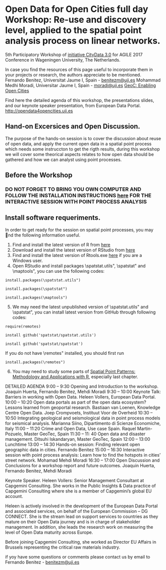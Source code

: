 # Open Data for Open Cities full day Workshop: Re-use and discovery level, applied to the spatial point analysis process on linear networks.

5th Participatory Workshop of [initiative CityData 3.0](http://opendata4opencities.uji.es) for AGILE 2017 Conference in  Wageningen University, The Netherlands.

In case you find the resources of this page useful to incorporate them in your projects or research, the authors appreciate to be mentioned. 
Fernando Benitez, Universitat Jaume I, Spain - benitezm@uji.es
Mohammad Medhi Moradi, Universitar Jaume I, Spain - moradi@uji.es
[GeoC: Enabling Open Cities](http://geo-c.eu/)

Find here the detailed agenda of this workshop, the presentations slides, and our keynote speaker presentation, from European Data Portal. http://opendata4opencities.uji.es

## Hand-on Excersices and Open Discussion. 
The purpose of the hands-on session is to cover the discussion about reuse of open data, and apply the current open data in a spatial point process which needs some instruccton to get the rigth results, during this workshop we will cover some theorical aspects relates to how open data should be gathered and how we can analyst using point processes.

## Before the Workshop

### DO NOT FORGET TO BRING YOU OWN COMPUTER AND FOLLOW THE INSTALLATION INSTRUCTIONS [here](https://github.com/GeoTecINIT/OpenData4OpenCities/blob/master/Installation%20Instruccions/Instuctions4SpatialPointProcessAnalysis.pdf) FOR THE INTERACTIVE SESSION WITH POINT PROCESS ANALYSIS 

## Install software requeriments.

In order to get ready for the session on spatial point processes, you may nd the following information
useful.
1. Find and install the latest version of R from [here](https://cran.r-project.org/)
2. Download and install the latest version of RStudio from [here](https://www.rstudio.com/products/rstudio/download2/)
3. Find and install the latest version of Rtools.exe [here](https://cran.r-project.org/) if you are a Windows user. 
4. Open RStudio and install packages \spatstat.utils", \spatstat" and \maptools", you can use the following codes:
```
install.packages(\spatstat.utils")
```
```
install.packages(\spatstat")
```
```
install.packages(\maptools")
```
5. We may need the latest unpublished version of \spatstat.utils" and \spatstat", you can install
latest version from GitHub through following codes:
```
require(remotes)
```
```
install github('spatstat/spatstat.utils')
```
```
install github('spatstat/spatstat')
```
If you do not have \remotes" installed, you should first run
```
install.packages(\remotes")
```
6. You may need to study some parts of [Spatial Point Patterns: Methodology and Applications with
R](https://www.crcpress.com/Spatial-Point-Patterns-Methodology-and-Applications-with-R/Baddeley-Rubak-Turner/p/book/9781482210200), especially last chapter.


DETAILED AGENDA 
9:00 – 9:30	Opening and Introduction to the workshop.	Joaquin Huerta, Fernando Benitez, Mehdi Moradi
9:30 – 10:00	Keynote Talk:  Barriers in working with  Open Data.	Heleen Vollers, European Data Portal.
10:00 – 10:20	Open data portals as part of the open data ecosystem?  Lessons learned from geoportal research.	Bastiaan van Loenen, Knowledge Centre Open Data.
Joep Crompvoets, Instituut Voor de Overheid
10:30 – 10:50	Integrating geological and seismological data in
point process models for seismical analysis.	Marianna Siino,  Dipartimento di Scienze Economiche, Italy
11:00 – 11:20	Crime and Open Data, Use case Spain.	Raquel Martin-Pozuelo, Master GeoTec, Spain
11:30 – 11: 40	Open data and disaster management.	Ditsuhi Iskandaryan, Master GeoTec, Spain
12:00 – 13:00	Lunchtime
13:00 – 14:30	Hands-on session: Finding relevant open geographic data in cities.	Fernando Benitez
15:00 – 16:30	Interactive session with point process analysis: Learn how to find the hotspots in cities’ street network.	Mohamad Mehdi Moradi
16:30 – 17:00	Open Discussion and Conclusions for a workshop report and future outcomes.	Joaquin Huerta, Fernando Benitez, Mehdi Moradi

Keynote Speaker.
Heleen Vollers: Senior Management Consultant at Capgemini Consulting. She works in the Public Insights & Data practice of Capgemini Consulting where she is a member of Capgemini’s global EU account.

Heleen is actively involved in the development of the European Data Portal and associated services, on behalf of the European Commission – DG CONNECT. She is the stream lead on support services to countries as they mature on their Open Data journey and is in charge of stakeholder management. In addition, she leads the research work on measuring the level of Open Data maturity across Europe.

Before joining Capgemini Consulting, she worked as Director EU Affairs in Brussels representing the critical raw materials industry.

if yoy have some questions or comments please contact us by email to Fernando Benitez - benitezm@uji.es 
